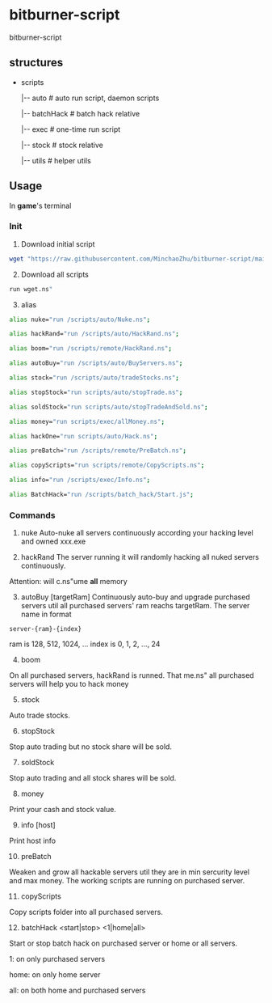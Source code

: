 # bitburner-script
bitburner-script

## structures
- scripts

    |-- auto        # auto run script, daemon scripts
    
    |-- batchHack   # batch hack relative

    |-- exec        # one-time run script 
    
    |-- stock       # stock relative
    
    |-- utils       # helper utils
    
## Usage
 In **game**'s terminal
### Init
1. Download initial script

```bash
wget "https://raw.githubusercontent.com/MinchaoZhu/bitburner-script/main/scripts/wget.ns" wget.ns
```

2. Download all scripts

```bash
run wget.ns"
```

3. alias

```bash
alias nuke="run /scripts/auto/Nuke.ns";

alias hackRand="run /scripts/auto/HackRand.ns";

alias boom="run /scripts/remote/HackRand.ns";

alias autoBuy="run /scripts/auto/BuyServers.ns";

alias stock="run /scripts/auto/tradeStocks.ns";

alias stopStock="run scripts/auto/stopTrade.ns";

alias soldStock="run scripts/auto/stopTradeAndSold.ns";

alias money="run scripts/exec/allMoney.ns";

alias hackOne="run scripts/auto/Hack.ns";

alias preBatch="run /scripts/remote/PreBatch.ns";

alias copyScripts="run scripts/remote/CopyScripts.ns";

alias info="run /scripts/exec/Info.ns";

alias BatchHack="run /scripts/batch_hack/Start.js";
```
### Commands
1. nuke
Auto-nuke all servers continuously according your hacking level and owned xxx.exe

2. hackRand
The server running it will randomly hacking all nuked servers continuously.

Attention: will c.ns"ume **all** memory

3. autoBuy [targetRam]
Continuously auto-buy and upgrade purchased servers util all purchased servers' ram reachs targetRam. The server name in format 
```
server-{ram}-{index}
```
ram is 128, 512, 1024, ...
index is 0, 1, 2, ..., 24

4. boom

On all purchased servers, hackRand is runned. That me.ns" all purchased servers will help you to hack money

5. stock

Auto trade stocks.

6. stopStock

Stop auto trading but no stock share will be sold.

7. soldStock

Stop auto trading and all stock shares will be sold.

8. money

Print your cash and stock value.

9. info [host]

Print host info

10. preBatch

Weaken and grow all hackable servers util they are in min sercurity level and max money. The working scripts are running on purchased server.

11. copyScripts

Copy scripts folder into all purchased servers.

12. batchHack <start|stop> <1|home|all>

Start or stop batch hack on purchased server or home or all servers.

1: on only purchased servers

home: on only home server

all: on both home and purchased servers

